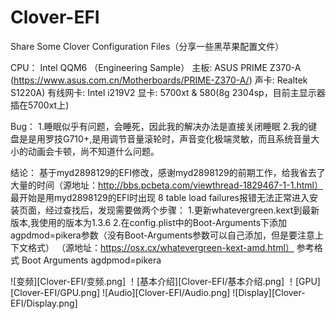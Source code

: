 # Clover-EFI
Share Some Clover Configuration Files（分享一些黑苹果配置文件）

CPU： Intel QQM6 （Engineering Sample）
主板: ASUS PRIME Z370-A (https://www.asus.com.cn/Motherboards/PRIME-Z370-A/)
声卡: Realtek S1220A)
有线网卡: Intel i219V2 
显卡: 5700xt & 580(8g 2304sp，目前主显示器插在5700xt上)

Bug： 
1.睡眠似乎有问题，会睡死，因此我的解决办法是直接关闭睡眠
2.我的键盘是是用罗技G710+,是用调节音量滚轮时，声音变化极端灵敏，而且系统音量大小的动画会卡顿，尚不知道什么问题。


结论：
基于myd2898129的EFI修改，感谢myd2898129的前期工作，给我省去了大量的时间（源地址：http://bbs.pcbeta.com/viewthread-1829467-1-1.html）
最开始是用myd2898129的EFI时出现 8 table load failures报错无法正常进入安装页面，经过查找后，发现需要做两个步骤：
1.更新whatevergreen.kext到最新版本,我使用的版本为1.3.6
2.在config.plist中的Boot-Arguments下添加agpdmod=pikera参数（没有Boot-Arguments参数可以自己添加，但是要注意上下文格式）
（源地址：https://osx.cx/whatevergreen-kext-amd.html）
参考格式
<dict>
    <key>Boot</key>
    <dict>
        <key>Arguments</key>
        <string>agdpmod=pikera</string>
    </dict>
</dict>
</plist>

![变频][Clover-EFI/变频.png]
！[基本介绍][Clover-EFI/基本介绍.png]
！[GPU][Clover-EFI/GPU.png]
![Audio][Clover-EFI/Audio.png]
![Display][Clover-EFI/Display.png]
